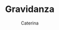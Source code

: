 ---
layout: course
permalink: /courses/parent_course_1/course_1_4
author: Caterina
parentPath: parent_course_1
activeItem: course_1_4
title: Gravidanza
description: |-
  La gravidanza rappresenta un momento unico nella vita di una famiglia.
  È un periodo di grande trasformazione a vari livelli: fisiologico, cerebrale, fisico ed emotivo.
  Il corpo della mamma si adatta per accogliere e crescere una nuova vita.
  Anche il partner si trova a fronteggiare nuove emozioni e sensazioni. 
  È importante per tutti i membri della famiglia prendersi cura di questo momento così impegnativo e coinvolgente. 
  Per questo abbiamo pensato a vari percorsi che possano davvero accompagnarvi in questo cammino lungo una vita, tra 
  cui: corsi di accompagnamento alla nascita nel quale, oltre a fornire informazioni indispensabili per affrontare 
  l’evento nascita e il percorso verso la genitorialità,  si favorisce  anche la presa di contatto con la propria 
  interiorità, con i propri limiti, le paure, ma soprattutto con la propria forza e le proprie risorse.
courseDescription: |-

---